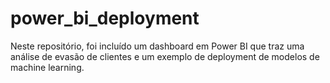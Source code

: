 # power_bi_deployment
Neste repositório, foi incluído um dashboard em Power BI que traz uma análise de evasão de clientes e um exemplo de deployment de modelos de machine learning.
